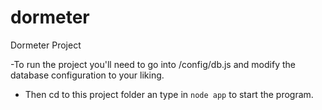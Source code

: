 # dormeter
Dormeter Project

-To run the project you'll need to go into /config/db.js and modify the database configuration
to your liking.

- Then cd to this project folder an type in ```node app``` to start the program.
